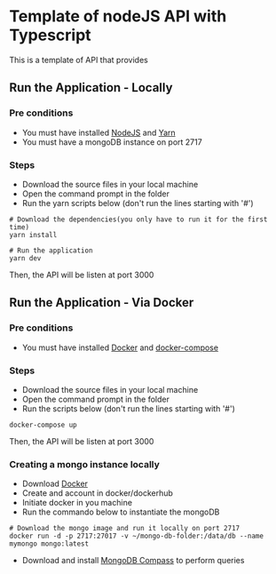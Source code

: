 # Template of nodeJS API with Typescript
This is a template of API that provides
## Run the Application - Locally
### Pre conditions
- You must have installed [NodeJS](https://nodejs.org/en/download/) and [Yarn](https://classic.yarnpkg.com/lang/en/docs/install/#windows-stable) 
- You must have a mongoDB instance on port 2717

### Steps
- Download the source files in your local machine
- Open the command prompt in the folder 
- Run the yarn scripts below (don't run the lines starting with '#')
``` 
# Download the dependencies(you only have to run it for the first time)
yarn install

# Run the application
yarn dev
```
Then, the API will be listen at port 3000


## Run the Application - Via Docker
### Pre conditions
- You must have installed [Docker](https://docs.docker.com/desktop/) and [docker-compose](https://docs.docker.com/compose/install/)


### Steps
- Download the source files in your local machine
- Open the command prompt in the folder 
- Run the scripts below (don't run the lines starting with '#')
```
docker-compose up
```

Then, the API will be listen at port 3000


### Creating a mongo instance locally
- Download [Docker](https://www.docker.com/products/docker-desktop/)
- Create and account in docker/dockerhub
- Initiate docker in you machine
- Run the commando below to instantiate the mongoDB
```
# Download the mongo image and run it locally on port 2717
docker run -d -p 2717:27017 -v ~/mongo-db-folder:/data/db --name mymongo mongo:latest
```

- Download and install [MongoDB Compass](https://www.mongodb.com/try/download/compass) to perform queries